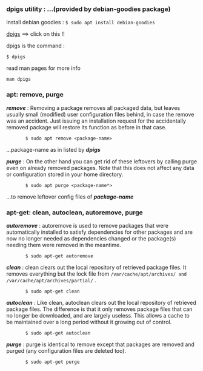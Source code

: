 ### dpigs utility : ...(provided by debian-goodies package)
  install debian goodies :
`
$ sudo apt install debian-goodies
`

[dpigs](http://manpages.ubuntu.com/manpages/cosmic/man1/dpigs.1.html) ==> click on this !!

dpigs is the command :

`
$ dpigs
`

read man pages for more info

`
man dpigs
`

### apt: remove, purge 
**_remove_** :  Removing a package removes all packaged data, but leaves usually
           small (modified) user configuration files behind, in case the
           remove was an accident. Just issuing an installation request for
           the accidentally removed package will restore its function as
           before in that case. 
           
           $ sudo apt remove <package-name> 
           
         
...package-name as in listed by **_dpigs_**
           
**_purge_** :     On the other hand you can get rid of these
           leftovers by calling purge even on already removed packages. Note
           that this does not affect any data or configuration stored in your
           home directory. 
           
           $ sudo apt purge <package-name*>
...to remove leftover config files of **_package-name_**

### apt-get: clean, autoclean, autoremove, purge

**_autoremove_** :  autoremove is used to remove packages that were automatically
           installed to satisfy dependencies for other packages and are now no
           longer needed as dependencies changed or the package(s) needing
           them were removed in the meantime.
           
           $ sudo apt-get autoremove
           
**_clean_**      :  clean clears out the local repository of retrieved package files.
           It removes everything but the lock file from
           `/var/cache/apt/archives/ and /var/cache/apt/archives/partial/` .
          
           $ sudo apt-get clean
 
**_autoclean_**  :  Like clean, autoclean clears out the local repository of retrieved
           package files. The difference is that it only removes package files
           that can no longer be downloaded, and are largely useless. This
           allows a cache to be maintained over a long period without it
           growing out of control.
           
           $ sudo apt-get autoclean
  
**_purge_**   :   purge is identical to remove except that packages are removed and
           purged (any configuration files are deleted too).
           
           $ sudo apt-get purge
